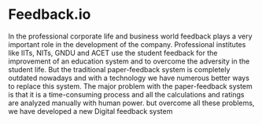 # Feedback.io

In the professional corporate life and business world feedback plays a very important role in the development of the company. Professional institutes like IITs, NITs, GNDU and ACET use the student
feedback for the improvement of an education system and to overcome the adversity in the student life. But the traditional paper-feedback system is completely outdated nowadays and with a technology we have
numerous better ways to replace this system. The major problem with the paper-feedback system is that it is a time-consuming process and all the
calculations and ratings are analyzed manually with human power. but overcome all these problems, we have developed a new Digital feedback system
